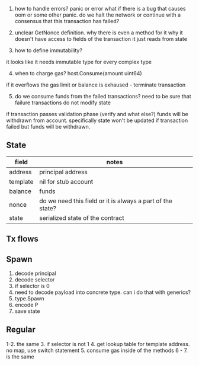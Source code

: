 

1. how to handle errors? panic or error
what if there is a bug that causes oom or some other panic. do we halt the network or continue with a consensus that this transaction has failed?

2. unclear GetNonce definition. why there is even a method for it
why it doesn't have access to fields of the transaction
it just reads from state

3. how to define immutability?

it looks like it needs immutable type for every complex type

4. when to charge gas?
host.Consume(amount uint64)

if it overflows the gas limit or balance is exhaused - terminate transaction 

5. do we consume funds from the failed transactions?
need to be sure that failure transactions do not modify state

if transaction passes validation phase (verify and what else?) funds will be withdrawn from account. specifically state won't be updated if transaction failed
but funds will be withdrawn.

State
---

field    | notes
---------|-----------------------------------------------------------
address  | principal address
template | nil for stub account
balance  | funds
nonce    | do we need this field or it is always a part of the state?
state    | serialized state of the contract

Tx flows
---

## Spawn

1. decode principal
2. decode selector
3. if selector is 0
4. need to decode payload into concrete type. can i do that with generics?
5. type.Spawn
6. encode P
7. save state

## Regular

1-2. the same
3. if selector is not 1
4. get lookup table for template address. no map, use switch statement 
5. consume gas inside of the methods
6 - 7. is the same


